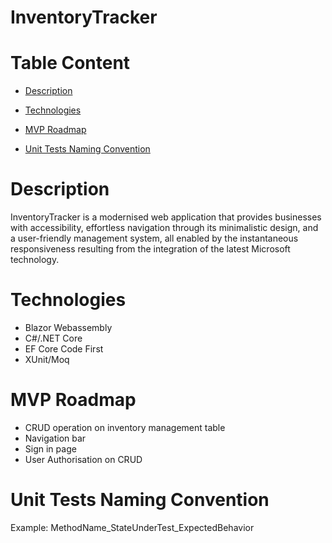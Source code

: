 # InventoryTracker

# Table Content
* [Description](#Description)

* [Technologies](#Technologies)

* [MVP Roadmap](#MVP-Roadmap)

* [Unit Tests Naming Convention](#Unit-Tests-Naming-Convention)


# Description
InventoryTracker is a modernised web application that provides businesses with accessibility, effortless navigation through its minimalistic design, and a user-friendly management system, all enabled by the instantaneous responsiveness resulting from the integration of the latest Microsoft technology.

# Technologies
- Blazor Webassembly
- C#/.NET Core
- EF Core Code First
- XUnit/Moq

# MVP Roadmap
- CRUD operation on inventory management table
- Navigation bar 
- Sign in page
- User Authorisation on CRUD

# Unit Tests Naming Convention

Example:
MethodName_StateUnderTest_ExpectedBehavior
